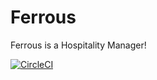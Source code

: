 # Ferrous
Ferrous is a Hospitality Manager!

[![CircleCI](https://circleci.com/gh/pulsejet/Ferrous.svg?style=shield&circle-token=f96a250457ddb62753a7df5c7c65415a21c2545d)](https://circleci.com/gh/pulsejet/Ferrous)
